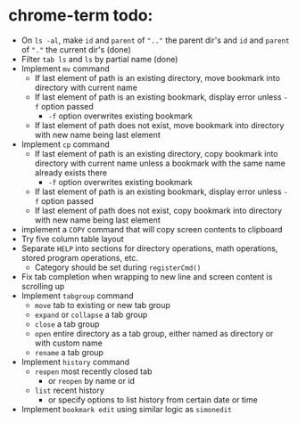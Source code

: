 # chrome-term todo:
 - On `ls -al`, make `id` and `parent` of `".."` the parent dir's and `id` and `parent` of `"."` the current dir's (done)
 - Filter `tab ls` and `ls` by partial name (done)
 - Implement `mv` command
    - If last element of path is an existing directory, move bookmark into directory with current name
    - If last element of path is an existing bookmark, display error unless `-f` option passed
        - `-f` option overwrites existing bookmark
    - If last element of path does not exist, move bookmark into directory with new name being last element
 - Implement `cp` command
    - If last element of path is an existing directory, copy bookmark into directory with current name unless a bookmark with the same name already exists there
        - `-f` option overwrites existing bookmark
    - If last element of path is an existing bookmark, display error unless `-f` option passed
    - If last element of path does not exist, copy bookmark into directory with new name being last element
 - implement a `COPY` command that will copy screen contents to clipboard
 - Try five column table layout
 - Separate `HELP` into sections for directory operations, math operations, stored program operations, etc.
    - Category should be set during `registerCmd()`
 - Fix tab completion when wrapping to new line and screen content is scrolling up
 - Implement `tabgroup` command
    - `move` tab to existing or new tab group
    - `expand` or `collapse` a tab group
    - `close` a tab group
    - `open` entire directory as a tab group, either named as directory or with custom name
    - `rename` a tab group 
 - Implement `history` command
    - `reopen` most recently closed tab
        - or `reopen` by name or id
    - `list` recent history
        - or specify options to list history from certain date or time
 - Implement `bookmark edit` using similar logic as `simonedit`
